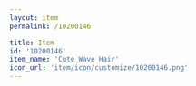 ```yaml
---
layout: item
permalink: /10200146

title: Item
id: '10200146'
item_name: 'Cute Wave Hair'
icon_url: 'item/icon/customize/10200146.png'
---
```

